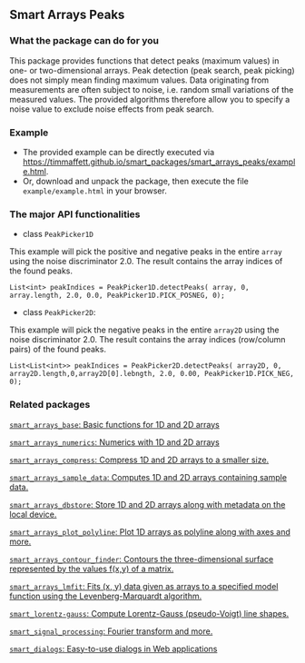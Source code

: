 ## Smart Arrays Peaks


### What the package can do for you
This package provides functions that detect peaks (maximum values) in one- or two-dimensional arrays. Peak detection (peak search, peak picking) does not simply mean finding maximum values. Data originating from measurements are often subject to noise, i.e. random small variations of the measured values. The provided algorithms therefore allow you to specify a noise value to exclude noise effects from peak search. 

### Example
- The provided example can be directly executed via https://timmaffett.github.io/smart_packages/smart_arrays_peaks/example.html.
- Or, download and unpack the package, then execute the file `example/example.html` in your browser.

### The major API functionalities
 
- class `PeakPicker1D`

This example will pick the positive and negative peaks in the entire `array` using the noise discriminator 2.0. The result contains the array indices of the found peaks.

`List<int> peakIndices = PeakPicker1D.detectPeaks(
       array, 0, array.length, 2.0, 0.0, PeakPicker1D.PICK_POSNEG, 0);`

      
- class `PeakPicker2D`:   
  
This example will pick the negative peaks in the entire `array2D` using the noise discriminator 2.0. The result contains the array indices (row/column pairs) of the found peaks.

`List<List<int>> peakIndices = PeakPicker2D.detectPeaks(
       array2D, 0, array2D.length,0,array2D[0].lebngth, 2.0, 0.00, PeakPicker1D.PICK_NEG, 0);`
      


### Related packages

[`smart_arrays_base`: Basic functions for 1D and 2D arrays]( https://pub.dartlang.org/packages/smart_arrays_base)

[`smart_arrays_numerics`: Numerics with 1D and 2D arrays]( https://pub.dartlang.org/packages/smart_arrays_numerics)

[`smart_arrays_compress`: Compress 1D and 2D arrays to a smaller size.]( https://pub.dartlang.org/packages/smart_arrays_compress)

[`smart_arrays_sample_data`: Computes 1D and 2D arrays containing sample data.]( https://pub.dartlang.org/packages/smart_arrays_sample_data)

[`smart_arrays_dbstore`: Store 1D and 2D arrays along with metadata on the local device.]( https://pub.dartlang.org/packages/smart_arrays_dbstore)

[`smart_arrays_plot_polyline`: Plot 1D arrays as polyline along with axes and more.]( https://pub.dartlang.org/packages/smart_arrays_plot_polyline)

[`smart_arrays_contour_finder`: Contours the three-dimensional surface represented by the values f(x,y) of a matrix.]( https://pub.dartlang.org/packages/smart_arrays_contour_finder)

[`smart_arrays_lmfit`: Fits (x, y) data given as arrays to a specified model function using the  Levenberg-Marquardt algorithm.]( https://pub.dartlang.org/packages/smart_arrays_lmfit)

[`smart_lorentz-gauss`: Compute Lorentz-Gauss (pseudo-Voigt) line shapes.]( https://pub.dartlang.org/packages/smart_lorentz_gauss)

[`smart_signal_processing`: Fourier transform and more.]( https://pub.dartlang.org/packages/smart_signal_processing)

[`smart_dialogs`: Easy-to-use dialogs in Web applications]( https://pub.dartlang.org/packages/smart_dialogs)